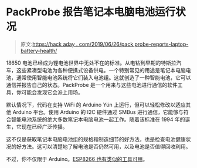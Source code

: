 # PackProbe 报告笔记本电脑电池运行状况

> 原文:[https://hack aday . com/2019/06/26/pack probe-reports-laptop-battery-health/](https://hackaday.com/2019/06/26/packprobe-reports-laptop-battery-health/)

18650 电池已经成为锂电池世界中无处不在的标准。从电钻到早期的特斯拉汽车，这些紧凑型电池为各种便携式设备供电。一个特别常见的用途是笔记本电脑电池，通常使用智能电池系统将它们装入电池组。这就创造了一种智能电池，它可以通信并报告自己的状态。PackProbe 是一个用来与这些电池进行通信的软件工具，你可能会发现它会派上用场。

默认情况下，代码在支持 WiFi 的 Arduino Yún 上运行，但可以轻松修改以适应其他 Arduino 平台。使用 Arduino 的 I2C 硬件通过 SMBus 进行通信，它能够与符合智能电池系统的绝大多数笔记本电脑电池一起工作。随着该标准在 1994 年的诞生，它现在已经广泛传播。

这不仅是获取笔记本电脑电池组的规格和制造细节的好方法，也是检查电池健康状况的好方法。这可以清楚地了解电池是否仍然可用，以及电池是否值得回收利用。

不过，你不仅限于 Arduino。[ESP8266 也有类似的工具可用](https://hackaday.com/2018/05/28/talking-to-laptop-batteries-with-the-esp8266/)。